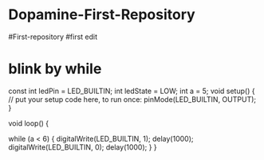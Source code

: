 # Dopamine-First-Repository
#First-repository
#first edit
# blink by while
const int ledPin = LED_BUILTIN;
int ledState = LOW;
int a = 5;
void setup() {
  // put your setup code here, to run once:
  pinMode(LED_BUILTIN, OUTPUT);
}

void loop() {
  
 while (a < 6)
 {
  digitalWrite(LED_BUILTIN, 1);
  delay(1000);
  digitalWrite(LED_BUILTIN, 0);
  delay(1000);
}
}




